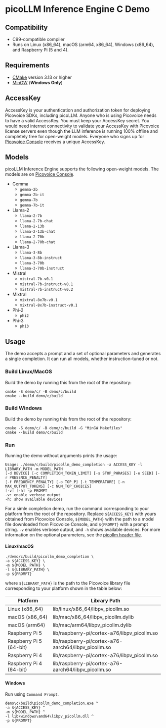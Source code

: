 # picoLLM Inference Engine C Demo

## Compatibility

- C99-compatible compiler
- Runs on Linux (x86_64), macOS (arm64, x86_64), Windows (x86_64), and Raspberry Pi (5 and 4).

## Requirements

- [CMake](https://cmake.org/) version 3.13 or higher
- [MinGW](https://mingw-w64.org/) (**Windows Only**)

## AccessKey

AccessKey is your authentication and authorization token for deploying Picovoice SDKs, including picoLLM. Anyone who is
using Picovoice needs to have a valid AccessKey. You must keep your AccessKey secret. You would need internet
connectivity to validate your AccessKey with Picovoice license servers even though the LLM inference is running 100%
offline and completely free for open-weight models. Everyone who signs up for
[Picovoice Console](https://console.picovoice.ai/) receives a unique AccessKey.

## Models

picoLLM Inference Engine supports the following open-weight models. The models are on
[Picovoice Console](https://console.picovoice.ai/).

- Gemma
  - `gemma-2b`
  - `gemma-2b-it`
  - `gemma-7b`
  - `gemma-7b-it`
- Llama-2
  - `llama-2-7b`
  - `llama-2-7b-chat`
  - `llama-2-13b`
  - `llama-2-13b-chat`
  - `llama-2-70b`
  - `llama-2-70b-chat`
- Llama-3
  - `llama-3-8b`
  - `llama-3-8b-instruct`
  - `llama-3-70b`
  - `llama-3-70b-instruct`
- Mistral
  - `mistral-7b-v0.1`
  - `mistral-7b-instruct-v0.1`
  - `mistral-7b-instruct-v0.2`
- Mixtral
  - `mixtral-8x7b-v0.1`
  - `mixtral-8x7b-instruct-v0.1`
- Phi-2
  - `phi2`
- Phi-3
  - `phi3`

## Usage

The demo accepts a prompt and a set of optional parameters and generates a single completion. It can run all models, whether instruction-tuned or not.

### Build Linux/MacOS

Build the demo by running this from the root of the repository:

```console
cmake -S demo/c/ -B demo/c/build
cmake --build demo/c/build
```

### Build Windows

Build the demo by running this from the root of the repository:

```console
cmake -S demo/c/ -B demo/c/build -G "MinGW Makefiles"
cmake --build demo/c/build
```

### Run

Running the demo without arguments prints the usage:

```console
Usage: ./demo/c/build/picollm_demo_completion -a ACCESS_KEY -l LIBRARY_PATH -m MODEL_PATH
[-d DEVICE] [-c COMPLETION_TOKEN_LIMIT] [-s STOP_PHRASES] [-e SEED] [-r PRESENCE_PENALTY]
[-f FREQUENCY_PENALTY] [-o TOP_P] [-t TEMPERATURE] [-n MAX_OUTPUT_TOKENS] [-c NUM_TOP_CHOICES]
[-v] [-h] -p PROMPT
-v: enable verbose output
-h: show available devices
```

For a simle completion demo, run the command corresponding to your platform from the root of the repository. Replace `${ACCESS_KEY}` with yours obtained from Picovoice Console, `${MODEL_PATH}` with the path to a model file downloaded from Picovoice Console, and `${PROMPT}` with a prompt string. `-v` enables verbose output, and `-h` shows available devices. For more information on the optional parameters, see the [picollm header file](../../include/pv_picollm.h).

#### Linux/macOS

```console
./demo/c/build/picollm_demo_completion \
-a ${ACCESS_KEY} \
-m ${MODEL_PATH} \
-l ${LIBRARY_PATH} \
-p ${PROMPT}
```

where `${LIBRARY_PATH}` is the path to the Picovoice library file corresponding to your platform shown in the table below:

| Platform                | Library Path                                         |
| ----------------------- | ---------------------------------------------------- |
| Linux (x86_64)          | lib/linux/x86_64/libpv_picollm.so                    |
| macOS (x86_64)          | lib/mac/x86_64/libpv_picollm.dylib                   |
| macOS (arm64)           | lib/mac/arm64/libpv_picollm.dylib                    |
| Raspberry Pi 5          | lib/raspberry-pi/cortex-a76/libpv_picollm.so         |
| Raspberry Pi 5 (64-bit) | lib/raspberry-pi/cortex-a76-aarch64/libpv_picollm.so |
| Raspberry Pi 4          | lib/raspberry-pi/cortex-a76/libpv_picollm.so         |
| Raspberry Pi 4 (64-bit) | lib/raspberry-pi/cortex-a76-aarch64/libpv_picollm.so |

#### Windows

Run using `Command Prompt`.

```console
demo\c\build\picollm_demo_completion.exe ^
-a ${ACCESS_KEY} ^
-m ${MODEL_PATH} ^
-l lib\windows\amd64\libpv_picollm.dll ^
-p ${PROMPT}
```
